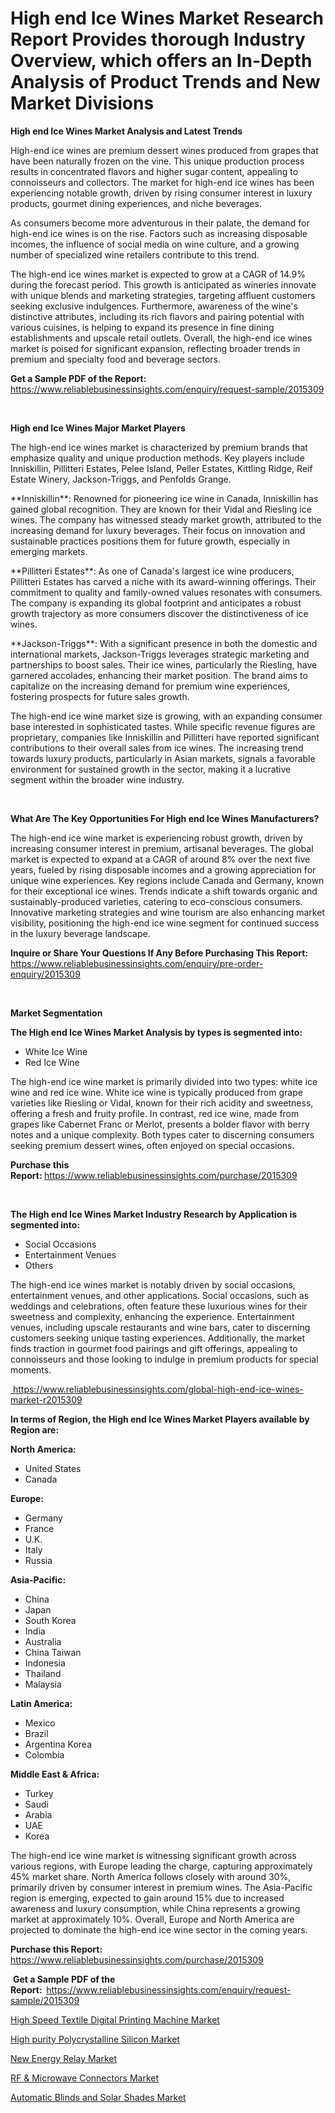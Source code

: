 <p><h1>High end Ice Wines Market Research Report Provides thorough Industry Overview, which offers an In-Depth Analysis of Product Trends and New Market Divisions</h1></p><p><strong>High end Ice Wines Market Analysis and Latest Trends</strong></p>
<p><p>High-end ice wines are premium dessert wines produced from grapes that have been naturally frozen on the vine. This unique production process results in concentrated flavors and higher sugar content, appealing to connoisseurs and collectors. The market for high-end ice wines has been experiencing notable growth, driven by rising consumer interest in luxury products, gourmet dining experiences, and niche beverages. </p><p>As consumers become more adventurous in their palate, the demand for high-end ice wines is on the rise. Factors such as increasing disposable incomes, the influence of social media on wine culture, and a growing number of specialized wine retailers contribute to this trend. </p><p>The high-end ice wines market is expected to grow at a CAGR of 14.9% during the forecast period. This growth is anticipated as wineries innovate with unique blends and marketing strategies, targeting affluent customers seeking exclusive indulgences. Furthermore, awareness of the wine's distinctive attributes, including its rich flavors and pairing potential with various cuisines, is helping to expand its presence in fine dining establishments and upscale retail outlets. Overall, the high-end ice wines market is poised for significant expansion, reflecting broader trends in premium and specialty food and beverage sectors.</p></p>
<p><strong>Get a Sample PDF of the Report:&nbsp;</strong> <a href="https://www.reliablebusinessinsights.com/enquiry/request-sample/2015309?utm_campaign=41&utm_medium=2&utm_source=Github&utm_content=ia&utm_term=27102024&utm_id=high-end-ice-wines">https://www.reliablebusinessinsights.com/enquiry/request-sample/2015309</a></p>
<p>&nbsp;</p>
<p><strong>High end Ice Wines Major Market Players</strong></p>
<p><p>The high-end ice wines market is characterized by premium brands that emphasize quality and unique production methods. Key players include Inniskillin, Pillitteri Estates, Pelee Island, Peller Estates, Kittling Ridge, Reif Estate Winery, Jackson-Triggs, and Penfolds Grange.</p><p>**Inniskillin**: Renowned for pioneering ice wine in Canada, Inniskillin has gained global recognition. They are known for their Vidal and Riesling ice wines. The company has witnessed steady market growth, attributed to the increasing demand for luxury beverages. Their focus on innovation and sustainable practices positions them for future growth, especially in emerging markets.</p><p>**Pillitteri Estates**: As one of Canada's largest ice wine producers, Pillitteri Estates has carved a niche with its award-winning offerings. Their commitment to quality and family-owned values resonates with consumers. The company is expanding its global footprint and anticipates a robust growth trajectory as more consumers discover the distinctiveness of ice wines.</p><p>**Jackson-Triggs**: With a significant presence in both the domestic and international markets, Jackson-Triggs leverages strategic marketing and partnerships to boost sales. Their ice wines, particularly the Riesling, have garnered accolades, enhancing their market position. The brand aims to capitalize on the increasing demand for premium wine experiences, fostering prospects for future sales growth.</p><p>The high-end ice wine market size is growing, with an expanding consumer base interested in sophisticated tastes. While specific revenue figures are proprietary, companies like Inniskillin and Pillitteri have reported significant contributions to their overall sales from ice wines. The increasing trend towards luxury products, particularly in Asian markets, signals a favorable environment for sustained growth in the sector, making it a lucrative segment within the broader wine industry.</p></p>
<p>&nbsp;</p>
<p><strong>What Are The Key Opportunities For High end Ice Wines Manufacturers?</strong></p>
<p><p>The high-end ice wine market is experiencing robust growth, driven by increasing consumer interest in premium, artisanal beverages. The global market is expected to expand at a CAGR of around 8% over the next five years, fueled by rising disposable incomes and a growing appreciation for unique wine experiences. Key regions include Canada and Germany, known for their exceptional ice wines. Trends indicate a shift towards organic and sustainably-produced varieties, catering to eco-conscious consumers. Innovative marketing strategies and wine tourism are also enhancing market visibility, positioning the high-end ice wine segment for continued success in the luxury beverage landscape.</p></p>
<p><strong>Inquire or Share Your Questions If Any Before Purchasing This Report:</strong> <a href="https://www.reliablebusinessinsights.com/enquiry/pre-order-enquiry/2015309?utm_campaign=41&utm_medium=2&utm_source=Github&utm_content=ia&utm_term=27102024&utm_id=high-end-ice-wines">https://www.reliablebusinessinsights.com/enquiry/pre-order-enquiry/2015309</a></p>
<p>&nbsp;</p>
<p><strong>Market Segmentation</strong></p>
<p><strong>The High end Ice Wines Market Analysis by types is segmented into:</strong></p>
<p><ul><li>White Ice Wine</li><li>Red Ice Wine</li></ul></p>
<p><p>The high-end ice wine market is primarily divided into two types: white ice wine and red ice wine. White ice wine is typically produced from grape varieties like Riesling or Vidal, known for their rich acidity and sweetness, offering a fresh and fruity profile. In contrast, red ice wine, made from grapes like Cabernet Franc or Merlot, presents a bolder flavor with berry notes and a unique complexity. Both types cater to discerning consumers seeking premium dessert wines, often enjoyed on special occasions.</p></p>
<p><strong>Purchase this Report:&nbsp;</strong><a href="https://www.reliablebusinessinsights.com/purchase/2015309?utm_campaign=41&utm_medium=2&utm_source=Github&utm_content=ia&utm_term=27102024&utm_id=high-end-ice-wines">https://www.reliablebusinessinsights.com/purchase/2015309</a></p>
<p>&nbsp;</p>
<p><strong>The High end Ice Wines Market Industry Research by Application is segmented into:</strong></p>
<p><ul><li>Social Occasions</li><li>Entertainment Venues</li><li>Others</li></ul></p>
<p><p>The high-end ice wines market is notably driven by social occasions, entertainment venues, and other applications. Social occasions, such as weddings and celebrations, often feature these luxurious wines for their sweetness and complexity, enhancing the experience. Entertainment venues, including upscale restaurants and wine bars, cater to discerning customers seeking unique tasting experiences. Additionally, the market finds traction in gourmet food pairings and gift offerings, appealing to connoisseurs and those looking to indulge in premium products for special moments.</p></p>
<p><a href="https://www.reliablebusinessinsights.com/global-high-end-ice-wines-market-r2015309?utm_campaign=41&utm_medium=2&utm_source=Github&utm_content=ia&utm_term=27102024&utm_id=high-end-ice-wines">&nbsp;https://www.reliablebusinessinsights.com/global-high-end-ice-wines-market-r2015309</a></p>
<p><strong>In terms of Region, the High end Ice Wines Market Players available by Region are:</strong></p>
<p>
    <p> <strong> North America: </strong>
        <ul>
            <li>United States</li>
            <li>Canada</li>
        </ul>
        </p> 
    <p> <strong> Europe: </strong>
        <ul>
            <li>Germany</li>
            <li>France</li>
            <li>U.K.</li>
            <li>Italy</li>
            <li>Russia</li>
        </ul>
        </p> 
    <p> <strong> Asia-Pacific: </strong>
        <ul>
            <li>China</li>
            <li>Japan</li>
            <li>South Korea</li>
            <li>India</li>
            <li>Australia</li>
            <li>China Taiwan</li>
            <li>Indonesia</li>
            <li>Thailand</li>
            <li>Malaysia</li>
        </ul>
        </p> 
    <p> <strong> Latin America: </strong>
        <ul>
            <li>Mexico</li>
            <li>Brazil</li>
            <li>Argentina Korea</li>
            <li>Colombia</li>
        </ul>
        </p> 
    <p> <strong> Middle East & Africa: </strong>
        <ul>
            <li>Turkey</li>
            <li>Saudi</li>
            <li>Arabia</li>
            <li>UAE</li>
            <li>Korea</li>
        </ul>
    </p>
    </p>
<p><p>The high-end ice wine market is witnessing significant growth across various regions, with Europe leading the charge, capturing approximately 45% market share. North America follows closely with around 30%, primarily driven by consumer interest in premium wines. The Asia-Pacific region is emerging, expected to gain around 15% due to increased awareness and luxury consumption, while China represents a growing market at approximately 10%. Overall, Europe and North America are projected to dominate the high-end ice wine sector in the coming years.</p></p>
<p><strong>Purchase this Report: </strong><a href="https://www.reliablebusinessinsights.com/purchase/2015309?utm_campaign=41&utm_medium=2&utm_source=Github&utm_content=ia&utm_term=27102024&utm_id=high-end-ice-wines">https://www.reliablebusinessinsights.com/purchase/2015309</a></p>
<p>&nbsp;<strong>Get a Sample PDF of the Report:&nbsp;&nbsp;</strong><a href="https://www.reliablebusinessinsights.com/enquiry/request-sample/2015309?utm_campaign=41&utm_medium=2&utm_source=Github&utm_content=ia&utm_term=27102024&utm_id=high-end-ice-wines">https://www.reliablebusinessinsights.com/enquiry/request-sample/2015309</a></p>
<p><strong></strong></p>
<p><p><a href="https://issuu.com/reportprime-2/docs/high-speed-textile-digital-printing_5af7d115b43843?utm_campaign=41&utm_medium=2&utm_source=Github&utm_content=ia&utm_term=27102024&utm_id=high-end-ice-wines">High Speed Textile Digital Printing Machine Market</a></p><p><a href="https://github.com/darcy8m10dupre/Market-Research-Report-List-1/blob/main/high-purity-polycrystalline-silicon-market.md?utm_campaign=41&utm_medium=2&utm_source=Github&utm_content=ia&utm_term=27102024&utm_id=high-end-ice-wines">High purity Polycrystalline Silicon Market</a></p><p><a href="https://github.com/michaelhall412/Market-Research-Report-List-1/blob/main/new-energy-relay-market.md?utm_campaign=41&utm_medium=2&utm_source=Github&utm_content=ia&utm_term=27102024&utm_id=high-end-ice-wines">New Energy Relay Market</a></p><p><a href="https://issuu.com/reportprime-2/docs/rf-microwave-connectors-market-size_78e9dc762c1ac2?utm_campaign=41&utm_medium=2&utm_source=Github&utm_content=ia&utm_term=27102024&utm_id=high-end-ice-wines">RF & Microwave Connectors Market</a></p><p><a href="https://www.linkedin.com/pulse/disruption-innovation-automatic-blinds-solar-shades-industry-fvkgf?utm_campaign=41&utm_medium=2&utm_source=Github&utm_content=ia&utm_term=27102024&utm_id=high-end-ice-wines">Automatic Blinds and Solar Shades Market</a></p></p>